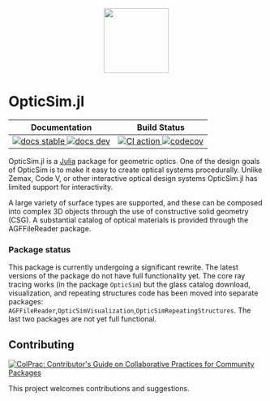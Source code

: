 <p align="center">
  <a href="https://microsoft.github.io/OpticSim.jl/dev/">
    <img src=docs/src/assets/logo.svg height=128px style="text-align:center">
  </a>
</p>

# OpticSim.jl

<table>
<thead>
  <tr>
    <th>Documentation</th>
    <th>Build Status</th>
  </tr>
</thead>
<tbody>
  <tr>
    <td>
      <a href="https://brianguenter.github.io/OpticSim.jl/stable/">
        <img src="https://img.shields.io/badge/docs-stable-blue.svg" alt="docs stable">
      </a>
      <a href="https://brianguenter.github.io/OpticSim.jl/dev/">
        <img src="https://img.shields.io/badge/docs-dev-blue.svg" alt="docs dev">
      </a>
    </td>
    <td>
      <a href="https://github.com/brianguenter/OpticSim.jl/actions/workflows/CI.yml">
        <img src="https://github.com/brianguenter/OpticSim.jl/workflows/CI/badge.svg" alt="CI action">
      </a>
      <a href="https://codecov.io/gh/brianguenterOpticSim.jl">
        <img src="https://codecov.io/gh/brianguenter/OpticSim.jl/branch/main/graph/badge.svg?token=9QxvIHt5F5" alt="codecov">
      </a>
    </td>
  </tr>
</tbody>
</table>

OpticSim.jl is a [Julia](https://julialang.org/) package for geometric optics. One of the design goals of OpticSim is to make it easy to create optical systems procedurally. Unlike Zemax, Code V, or other interactive optical design systems OpticSim.jl has limited support for interactivity.

A large variety of surface types are supported, and these can be composed into complex 3D objects through the use of constructive solid geometry (CSG). A substantial catalog of optical materials is provided through the AGFFileReader package.

### Package status
This package is currently undergoing a significant rewrite. The latest versions of the package do not have full functionality yet. The core ray tracing works (in the package `OpticSim`) but the glass catalog download, visualization, and repeating structures code has been moved into separate packages: `AGFFileReader`,`OpticSimVisualization`,`OpticSimRepeatingStructures`. The last two packages are not yet full functional.
## Contributing

[![ColPrac: Contributor's Guide on Collaborative Practices for Community Packages](https://img.shields.io/badge/ColPrac-Contributor's%20Guide-blueviolet)](https://github.com/SciML/ColPrac)

This project welcomes contributions and suggestions.

